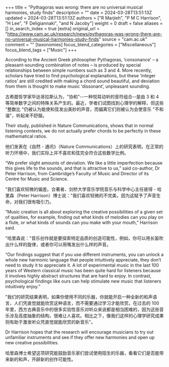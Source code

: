 +++
title = "Pythagoras was wrong: there are no universal musical harmonies, study finds"
description = ""
date = 2024-03-28T13:51:13Z
updated = 2024-03-28T13:51:13Z
authors = ["R Marjieh", "P M C Harrison", "H Lee", "F Deligiannaki", "and N Jacoby"]
weight = 0
draft = false
aliases = []
in_search_index = true
[extra]
original_url = "https://www.cam.ac.uk/research/news/pythagoras-was-wrong-there-are-no-universal-musical-harmonies-study-finds"
source = "cam.ac.uk"
comment = ""
[taxonomies]
focus_blend_categories = ["Miscellaneous"]
focus_blend_tags = ["Music"]
+++

According to the Ancient Greek philosopher Pythagoras, ‘consonance’ – a pleasant-sounding combination of notes – is produced by special relationships between simple numbers such as 3 and 4. More recently, scholars have tried to find psychological explanations, but these ‘integer ratios’ are still credited with making a chord sound beautiful, and deviation from them is thought to make music ‘dissonant’, unpleasant sounding.

古希腊哲学家毕达哥拉斯认为，"协和"--一种悦耳动听的音符组合--是由 3 和 4 等简单数字之间的特殊关系产生的。最近，学者们试图找到心理学的解释，但这些 "整数比 "仍被认为能使和弦发出美妙的声音，而偏离它们则被认为会使音乐 "不和谐"，听起来不舒服。

Their study, published in Nature Communications, shows that in normal listening contexts, we do not actually prefer chords to be perfectly in these mathematical ratios.

他们发表在《自然 - 通讯》（Nature Communications）上的研究表明，在正常的听力环境中，我们实际上并不喜欢和弦完全符合这些数学比例。

“We prefer slight amounts of deviation. We like a little imperfection because this gives life to the sounds, and that is attractive to us,” said co-author, Dr Peter Harrison, from Cambridge’s Faculty of Music and Director of its Centre for Music and Science.

"我们喜欢轻微的偏差。合著者、剑桥大学音乐学院音乐与科学中心主任彼得 - 哈里森（Peter Harrison）博士说："我们喜欢轻微的不完美，因为这赋予了声音生命，对我们很有吸引力。

“Music creation is all about exploring the creative possibilities of a given set of qualities, for example, finding out what kinds of melodies can you play on a flute, or what kinds of sounds can you make with your mouth,” Harrison said.

"哈里森说："音乐创作就是要探索特定品质的创造可能性，例如，你可以用长笛吹出什么样的旋律，或者你可以用嘴发出什么样的声音。

“Our findings suggest that if you use different instruments, you can unlock a whole new harmonic language that people intuitively appreciate, they don’t need to study it to appreciate it. A lot of experimental music in the last 100 years of Western classical music has been quite hard for listeners because it involves highly abstract structures that are hard to enjoy. In contrast, psychological findings like ours can help stimulate new music that listeners intuitively enjoy.”

"我们的研究结果表明，如果你使用不同的乐器，你就能开启一种全新的和声语言，人们凭直觉就能欣赏这种语言，而不需要通过学习才能欣赏。在过去的 100 年里，西方古典音乐中的很多实验性音乐对听众来说都是相当困难的，因为这些音乐涉及高度抽象的结构，很难让人喜欢。相比之下，像我们这样的心理学研究成果则有助于激发听众凭直觉就能欣赏的新音乐"。

Dr Harrison hopes that the research will encourage musicians to try out unfamiliar instruments and see if they offer new harmonies and open up new creative possibilities.

哈里森博士希望这项研究能鼓励音乐家们尝试使用陌生的乐器，看看它们是否能带来新的和声，开辟新的创作可能性。
